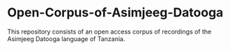 # Open-Corpus-of-Asimjeeg-Datooga
This repository consists of an open access corpus of recordings of the Asimjeeg Datooga language of Tanzania.
